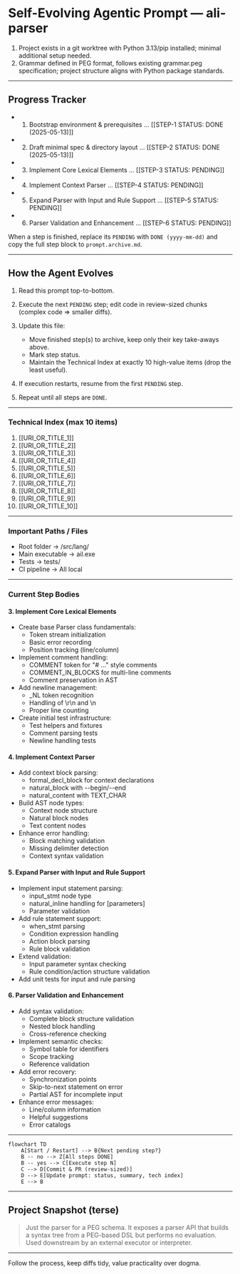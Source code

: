 # Self-Evolving Agentic Prompt — ali-parser

<!--- COMPLETED-STEP SUMMARIES (append most salient take-aways, pitfalls, key decisions) --->

<!-- Example: 1 Installed Rust 1.78 + cargo-binutils; remember to pass `--target x86_64-pc-windows-msvc` when cross-compiling. -->

1. Project exists in a git worktree with Python 3.13/pip installed; minimal additional setup needed.
2. Grammar defined in PEG format, follows existing grammar.peg specification; project structure aligns with Python package standards.

<!--- (Old step bodies are copied verbatim to `prompt.archive.md` by the agent) --->

---

## Progress Tracker

* 1. Bootstrap environment & prerequisites ... \[\[STEP-1 STATUS: DONE (2025-05-13)]]
* 2. Draft minimal spec & directory layout ... \[\[STEP-2 STATUS: DONE (2025-05-13)]]
* 3. Implement Core Lexical Elements ... \[\[STEP-3 STATUS: PENDING]]
* 4. Implement Context Parser ... \[\[STEP-4 STATUS: PENDING]]
* 5. Expand Parser with Input and Rule Support ... \[\[STEP-5 STATUS: PENDING]]
* 6. Parser Validation and Enhancement ... \[\[STEP-6 STATUS: PENDING]]

When a step is finished, replace its `PENDING` with `DONE (yyyy-mm-dd)` and copy the full step block to `prompt.archive.md`.

---

## How the Agent Evolves

1. Read this prompt top-to-bottom.
2. Execute the next `PENDING` step; edit code in review-sized chunks (complex code => smaller diffs).
3. Update this file:

   * Move finished step(s) to archive, keep only their key take-aways above.
   * Mark step status.
   * Maintain the Technical Index at exactly 10 high-value items (drop the least useful).
4. If execution restarts, resume from the first `PENDING` step.
5. Repeat until all steps are `DONE`.

---

### Technical Index (max 10 items)

1. \[\[URI\_OR\_TITLE\_1]]
2. \[\[URI\_OR\_TITLE\_2]]
3. \[\[URI\_OR\_TITLE\_3]]
4. \[\[URI\_OR\_TITLE\_4]]
5. \[\[URI\_OR\_TITLE\_5]]
6. \[\[URI\_OR\_TITLE\_6]]
7. \[\[URI\_OR\_TITLE\_7]]
8. \[\[URI\_OR\_TITLE\_8]]
9. \[\[URI\_OR\_TITLE\_9]]
10. \[\[URI\_OR\_TITLE\_10]]

---

### Important Paths / Files

* Root folder        -> /src/lang/
* Main executable    -> ail.exe
* Tests              -> tests/
* CI pipeline        -> All local

---

### Current Step Bodies

#### 3. Implement Core Lexical Elements
* Create base Parser class fundamentals:
  - Token stream initialization
  - Basic error recording
  - Position tracking (line/column)
* Implement comment handling:
  - COMMENT token for "# ..." style comments
  - COMMENT_IN_BLOCKS for multi-line comments
  - Comment preservation in AST
* Add newline management:
  - _NL token recognition
  - Handling of \r\n and \n
  - Proper line counting
* Create initial test infrastructure:
  - Test helpers and fixtures
  - Comment parsing tests
  - Newline handling tests

#### 4. Implement Context Parser
* Add context block parsing:
  - formal_decl_block for context declarations
  - natural_block with --begin/--end
  - natural_content with TEXT_CHAR
* Build AST node types:
  - Context node structure
  - Natural block nodes
  - Text content nodes
* Enhance error handling:
  - Block matching validation
  - Missing delimiter detection
  - Context syntax validation

#### 5. Expand Parser with Input and Rule Support
* Implement input statement parsing:
  - input_stmt node type
  - natural_inline handling for [parameters]
  - Parameter validation
* Add rule statement support:
  - when_stmt parsing
  - Condition expression handling
  - Action block parsing
  - Rule block validation
* Extend validation:
  - Input parameter syntax checking
  - Rule condition/action structure validation
* Add unit tests for input and rule parsing

#### 6. Parser Validation and Enhancement
* Add syntax validation:
  - Complete block structure validation
  - Nested block handling
  - Cross-reference checking
* Implement semantic checks:
  - Symbol table for identifiers
  - Scope tracking
  - Reference validation
* Add error recovery:
  - Synchronization points
  - Skip-to-next statement on error
  - Partial AST for incomplete input
* Enhance error messages:
  - Line/column information
  - Helpful suggestions
  - Error catalogs

---

```mermaid
flowchart TD
    A[Start / Restart] --> B{Next pending step?}
    B -- no --> Z[All steps DONE]
    B -- yes --> C[Execute step N]
    C --> D[Commit & PR (review-sized)]
    D --> E[Update prompt: status, summary, tech index]
    E --> B
```

---

## Project Snapshot (terse)

> Just the parser for a PEG schema. It exposes a parser API that builds a syntax tree from a PEG-based DSL but performs no evaluation. Used downstream by an external executor or interpreter.

---

Follow the process, keep diffs tidy, value practicality over dogma.
